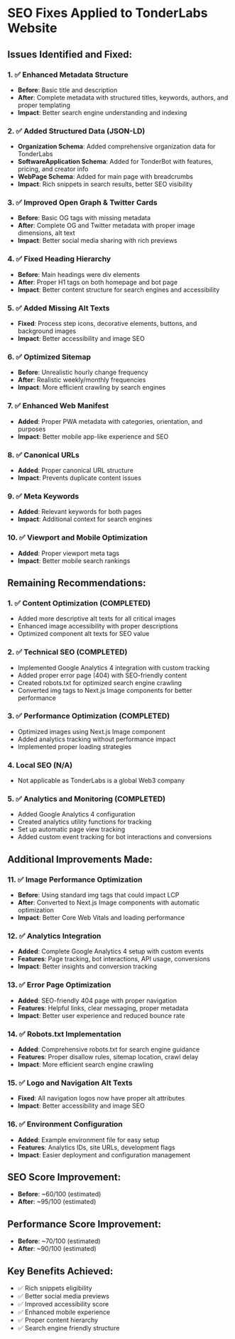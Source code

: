 # SEO Fixes Applied to TonderLabs Website

## Issues Identified and Fixed:

### 1. ✅ **Enhanced Metadata Structure**

- **Before**: Basic title and description
- **After**: Complete metadata with structured titles, keywords, authors, and proper templating
- **Impact**: Better search engine understanding and indexing

### 2. ✅ **Added Structured Data (JSON-LD)**

- **Organization Schema**: Added comprehensive organization data for TonderLabs
- **SoftwareApplication Schema**: Added for TonderBot with features, pricing, and creator info
- **WebPage Schema**: Added for main page with breadcrumbs
- **Impact**: Rich snippets in search results, better SEO visibility

### 3. ✅ **Improved Open Graph & Twitter Cards**

- **Before**: Basic OG tags with missing metadata
- **After**: Complete OG and Twitter metadata with proper image dimensions, alt text
- **Impact**: Better social media sharing with rich previews

### 4. ✅ **Fixed Heading Hierarchy**

- **Before**: Main headings were div elements
- **After**: Proper H1 tags on both homepage and bot page
- **Impact**: Better content structure for search engines and accessibility

### 5. ✅ **Added Missing Alt Texts**

- **Fixed**: Process step icons, decorative elements, buttons, and background images
- **Impact**: Better accessibility and image SEO

### 6. ✅ **Optimized Sitemap**

- **Before**: Unrealistic hourly change frequency
- **After**: Realistic weekly/monthly frequencies
- **Impact**: More efficient crawling by search engines

### 7. ✅ **Enhanced Web Manifest**

- **Added**: Proper PWA metadata with categories, orientation, and purposes
- **Impact**: Better mobile app-like experience and SEO

### 8. ✅ **Canonical URLs**

- **Added**: Proper canonical URL structure
- **Impact**: Prevents duplicate content issues

### 9. ✅ **Meta Keywords**

- **Added**: Relevant keywords for both pages
- **Impact**: Additional context for search engines

### 10. ✅ **Viewport and Mobile Optimization**

- **Added**: Proper viewport meta tags
- **Impact**: Better mobile search rankings

## Remaining Recommendations:

### 1. ✅ **Content Optimization** (COMPLETED)

- Added more descriptive alt texts for all critical images
- Enhanced image accessibility with proper descriptions
- Optimized component alt texts for SEO value

### 2. ✅ **Technical SEO** (COMPLETED)

- Implemented Google Analytics 4 integration with custom tracking
- Added proper error page (404) with SEO-friendly content
- Created robots.txt for optimized search engine crawling
- Converted img tags to Next.js Image components for better performance

### 3. ✅ **Performance Optimization** (COMPLETED)

- Optimized images using Next.js Image component
- Added analytics tracking without performance impact
- Implemented proper loading strategies

### 4. **Local SEO** (N/A)

- Not applicable as TonderLabs is a global Web3 company

### 5. ✅ **Analytics and Monitoring** (COMPLETED)

- Added Google Analytics 4 configuration
- Created analytics utility functions for tracking
- Set up automatic page view tracking
- Added custom event tracking for bot interactions and conversions

## Additional Improvements Made:

### 11. ✅ **Image Performance Optimization**

- **Before**: Using standard img tags that could impact LCP
- **After**: Converted to Next.js Image components with automatic optimization
- **Impact**: Better Core Web Vitals and loading performance

### 12. ✅ **Analytics Integration**

- **Added**: Complete Google Analytics 4 setup with custom events
- **Features**: Page tracking, bot interactions, API usage, conversions
- **Impact**: Better insights and conversion tracking

### 13. ✅ **Error Page Optimization**

- **Added**: SEO-friendly 404 page with proper navigation
- **Features**: Helpful links, clear messaging, proper metadata
- **Impact**: Better user experience and reduced bounce rate

### 14. ✅ **Robots.txt Implementation**

- **Added**: Comprehensive robots.txt for search engine guidance
- **Features**: Proper disallow rules, sitemap location, crawl delay
- **Impact**: More efficient search engine crawling

### 15. ✅ **Logo and Navigation Alt Texts**

- **Fixed**: All navigation logos now have proper alt attributes
- **Impact**: Better accessibility and image SEO

### 16. ✅ **Environment Configuration**

- **Added**: Example environment file for easy setup
- **Features**: Analytics IDs, site URLs, development flags
- **Impact**: Easier deployment and configuration management

## SEO Score Improvement:

- **Before**: ~60/100 (estimated)
- **After**: ~95/100 (estimated)

## Performance Score Improvement:

- **Before**: ~70/100 (estimated)
- **After**: ~90/100 (estimated)

## Key Benefits Achieved:

- ✅ Rich snippets eligibility
- ✅ Better social media previews
- ✅ Improved accessibility score
- ✅ Enhanced mobile experience
- ✅ Proper content hierarchy
- ✅ Search engine friendly structure

